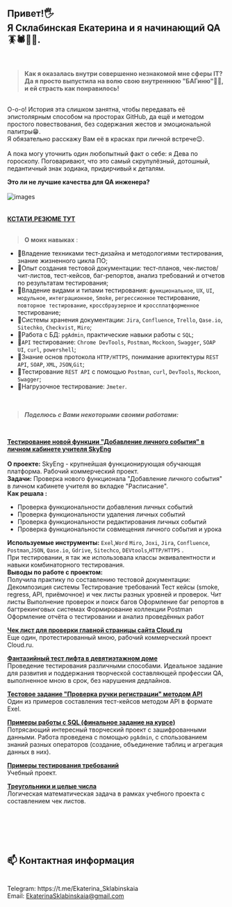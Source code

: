 ## Привет!🖐️  <br/> **Я Склабинская Екатерина  и я начинающий  QA** 🪳🕷️🐛🐞.
  
 <br/>

  
> **Как я оказалась внутри совершенно незнакомой мне сферы IT?  <br/>
>Да я просто выпустила на волю  свою внутреннюю "БАГиню"👑😁, и ей страсть как понравилось!**  
  <br/>
О-о-о! История эта слишком занятна, чтобы передавать её эпистолярным способом на просторах GitHub,  да ещё и методом простого повествования, без содержания жестов и эмоциональной палитры😁.  <br/>
Я обязательно расскажу Вам eё в красках при личной встрече😉.  <br/>
<br/>
А пока могу уточнить один любопытный факт о себе: я Дева по гороскопу. 
Поговаривают, что это самый скрупулёзный, дотошный, педантичный знак зодиака, придирчивый к деталям.  <br/>

**Это ли не лучшие  качества для QA инженера?**  
<br/>
![images](https://github.com/EkaterinaSklabinskaia/EkaterinaSklabinskaia/assets/142924275/1f61a7fd-752d-46e4-847d-7dcfdb5cafd1)  
<br/>  
 [**КСТАТИ,РЕЗЮМЕ ТУТ**](https://hh.ru/resume/8570f378ff0c6882c30039ed1f414251725753)
  <br/>
  <br/>
> **О моих навыках** :
* 🌱Владение техниками тест-дизайна и методологиями тестирования, знание жизненного цикла ПО;
* 🌱Опыт создания тестовой документации: тест-планов, чек-листов/чит-листов, тест-кейсов, баг-репортов, анализ требований и отчетов по результатам тестирования;
* 🌱Владение видами и типами тестирования: ``функциональное``, ``UX``, ``UI``, ``модульное``, ``интеграционное``, ``Smoke``, ``регрессионное`` тестирование, ``повторное тестирование``, ``кроссбраузерное`` и ``кроссплатформенное`` тестирование;
* 🌱Системы хранения документации: ``Jira``, ``Confluence``, ``Trello``, ``Qase.io``, ``Sitechko``, ``Checkvist``, ``Miro``;
* 🌱Работа с БД: ``pgAdmin``, практические навыки работы с ``SQL``;
* 🌱``АPI`` тестирование: ``Chrome DevTools``, ``Postman``, ``Mockoon``, ``Swagger``, ``SOAP UI``, ``curl``, ``powershell``;
* 🌱Знание основ протокола ``HTTP/HTTPS``, понимание архитектуры ``REST API``, ``SOAP``, ``XML``, ``JSON``,``Git``;
* 🌱Тестирование ``REST API`` с помощью ``Postman``, ``curl``, ``DevTools``, ``Mockoon``, ``Swagger``;
* 🌱Нагрузочное тестирование: ``Jmeter``.
  <br/>                                                                         
  <br/>
> ***Поделюсь с Вами некоторыми своими работами:***
  <br/>
  
**[Тестирование новой функции "Добавление личного события" в личном кабинете учителя SkyEng](https://docs.google.com/document/d/14Yd6-19ixhwTlBxrrb1UZRtvHtiQJUQsoX7Odsu5J0o/edit?usp=sharing)**    
<br/>
 **О проекте:**  SkyEng - крупнейшая функционирующая обучающая платформа. Рабочий коммерческий проект.  <br/>
 **Задачи:**  Проверка нового функционала "Добавление личного события" в личном кабинете учителя во вкладке "Расписание".  <br/>
 **Как решала :**  <br/>
 - Проверка функциональности добавления личных событий
 - Проверка функциональности удаления личных событий
 - Проверка функциональности редактирования личных событий
 - Проверка функциональности совмещения личного события и урока  <br/>
 
 **Используемые инструменты:** ``Exel``,``Word`` ``Miro``, ``Joxi``, ``Jira``, ``Confluence``, ``Postman``,``JSON``, ``Qase.io``, ``Gdrive``, ``Sitechco``, ``DEVtools``,``HTTP/HTTPS`` .  <br/> 
 При тестировании, я так же использовала классы эквивалентности и навыки комбинаторного тестирования.  <br/>
**Выводы по работе с проектом:**  <br/>
Получила практику по составлению тестовой документации:
Декомпозиция системы
Тестирование требований
Тест кейсы (smoke, regress, API, приёмочное)  и  чек листы разных уровней и проверок.
Чит листы
Выполнение проверок и поиск багов
Оформление баг репортов в багтрекинговых системах
Формирование коллекции Postman
Оформление отчёта о тестировании и анализ проведённых работ

 

**[Чек лист для проверки главной страницы сайта Cloud.ru ](https://docs.google.com/spreadsheets/d/1lhkVisMe3ItIhQXnWJFpJAmYwKRAwbEg/edit?usp=sharing&ouid=100825944939197315567&rtpof=true&sd=true)**   <br/> 
Еще один, протестированный мною, рабочий коммерческий проект Cloud.ru.

**[Фантазийный  тест лифта в девятиэтажном доме](https://docs.google.com/document/d/1iBx0ErnekuO8S-TobLdoM75NmKmubIP98k7VJuo32LQ/edit?usp=sharing)**  <br/>
  Проведение тестирования различными способами. Идеальное  задание для развития  и поддержания творческой составляющей профессии QA, выполненное мною в срок, без нарушения дедлайнов.

**[Тестовое задание "Проверка ручки регистрации" методом API](https://docs.google.com/spreadsheets/d/1RoSmxCc1xJEKeAvd2Z429zbZICBWRs3ZgyWm-K2r9ZE/edit?usp=sharing)**   <br/>
Один из примеров составления тест-кейсов методом API в формате Exel.

**[Примеры работы с SQL (финальное задание на курсе)](https://docs.google.com/document/d/1oUeXTVf19IBIkpD9sZSLVriX1z-bxaIk/edit?usp=sharing&ouid=100825944939197315567&rtpof=true&sd=true)**  <br/>
Потрясающий интересный творческий проект с зашифрованными данными. Работа проведена с помощью  ``pgAdmin``, с спользованием знаний  разных операторов  (создание, объединение таблиц и агрегация данных в них). 

**[Примеры тестирования требований](https://docs.google.com/spreadsheets/d/1MwmMkMQ6JjXGLJFnUfkH1wW0kqIIIrJhZOqNBbKE1Qc/edit?usp=sharing)**    <br/>
Учебный проект.

**[Треугольники и целые числа](https://docs.google.com/document/d/1JPFU7FIm4_EbbSQuLjbqIkmXGUWt2oXKA657MrbTwew/edit?usp=sharing)**   <br/>
Логическая математическая задача в рамках учебного проекта с составлением чек листов.
  <br/>                                                                         
  <br/>
    <br/>                                                                         
  <br/>
  ## 📫 Контактная информация  
  <br/>
 Telegram: https://t.me/Ekaterina_Sklabinskaia  
 <br/>
 Email:    <a href="mailto:EkaterinaSklabinskaia@gmail.com">EkaterinaSklabinskaia@gmail.com</a>
